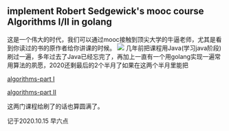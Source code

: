 ## implement Robert Sedgewick's mooc course Algorithms I/II in golang

这是一个伟大的时代，我们可以通过mooc接触到顶尖大学的牛逼老师，尤其是看到你读过的书的原作者给你讲课的时候。
![](https://uploader.shimo.im/f/r35OOjX85JZkVF2U.jpg)
几年前把课程用Java(学习java阶段)刷过一遍，多年过去了Java已经忘完了，再加上一直有一个用golang实现一遍常用算法的夙愿，2020还剩最后的2个半月了如果在这两个半月里能把

[algorithms-part I](https://www.coursera.org/learn/algorithms-part1?)

[algorithms-part II](https://www.coursera.org/learn/algorithms-part2)

这两门课程给刷了的话也算圆满了。

记于2020.10.15 早六点
